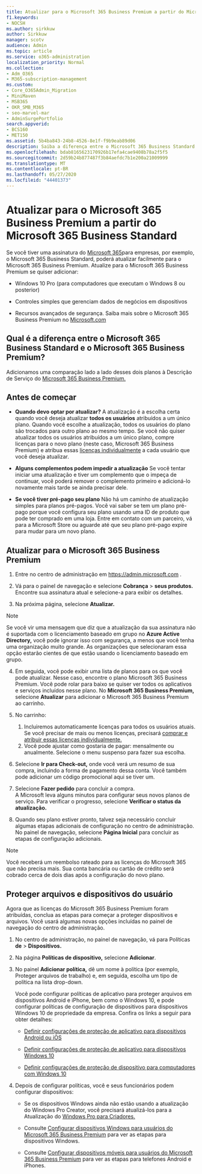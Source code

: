 ```yaml
---
title: Atualizar para o Microsoft 365 Business Premium a partir do Microsoft 365 Business Standard
f1.keywords:
- NOCSH
ms.author: sirkkuw
author: Sirkkuw
manager: scotv
audience: Admin
ms.topic: article
ms.service: o365-administration
localization_priority: Normal
ms.collection:
- Adm_O365
- M365-subscription-management
ms.custom:
- Core_O365Admin_Migration
- MiniMaven
- MSB365
- OKR_SMB_M365
- seo-marvel-mar
- AdminSurgePortfolio
search.appverid:
- BCS160
- MET150
ms.assetid: 5b4ba843-24b8-4526-8e1f-f9b9eab89d06
description: Saiba a diferença entre o Microsoft 365 Business Standard e o Microsoft 365 Business Premium e como você pode atualizar para o Microsoft 365 Business Premium.
ms.openlocfilehash: bdab8165623170926b17efa4cae9408b78a2f5f5
ms.sourcegitcommit: 2d59b24b877487f3b84aefdc7b1e200a21009999
ms.translationtype: MT
ms.contentlocale: pt-BR
ms.lasthandoff: 05/27/2020
ms.locfileid: "44401373"
---
```

# <a name="upgrade-to-microsoft-365-business-premium-from-microsoft-365-business-standard"></a>Atualizar para o Microsoft 365 Business Premium a partir do Microsoft 365 Business Standard

Se você tiver uma assinatura do [Microsoft 365](https://products.office.com/compare-all-microsoft-office-products-4-column?activetab=tab:primaryr2)para empresas, por exemplo, o Microsoft 365 Business Standard, poderá atualizar facilmente para o Microsoft 365 Business Premium. Atualize para o Microsoft 365 Business Premium se quiser adicionar:

- Windows 10 Pro (para computadores que executam o Windows 8 ou posterior)

- Controles simples que gerenciam dados de negócios em dispositivos

- Recursos avançados de segurança.
Saiba mais sobre o Microsoft 365 Business Premium no [Microsoft.com](https://www.microsoft.com/microsoft-365/business)

## <a name="whats-the-difference-between-microsoft-365-business-standard-and-microsoft-365-business-premium"></a>Qual é a diferença entre o Microsoft 365 Business Standard e o Microsoft 365 Business Premium?

Adicionamos uma comparação lado a lado desses dois planos à Descrição de Serviço do [Microsoft 365 Business Premium.](https://docs.microsoft.com/office365/servicedescriptions/microsoft-365-service-descriptions/microsoft-365-business-service-description) 

## <a name="before-you-get-started"></a>Antes de começar

- **Quando devo optar por atualizar?** A atualização é a escolha certa quando você deseja atualizar **todos os usuários** atribuídos a um único plano. Quando você escolhe a atualização, todos os usuários do plano são trocados para outro plano ao mesmo tempo. Se você não quiser atualizar todos os usuários atribuídos a um único plano, compre licenças para o novo plano (neste caso, Microsoft 365 Business Premium) e atribua essas [licenças individualmente](../admin/manage/assign-licenses-to-users.md) a cada usuário que você deseja atualizar.

- **Alguns complementos podem impedir a atualização** Se você tentar iniciar uma atualização e tiver um complemento que o impeça de continuar, você poderá remover o complemento primeiro e adicioná-lo novamente mais tarde se ainda precisar dele.

- **Se você tiver pré-pago seu plano** Não há um caminho de atualização simples para planos pré-pagos. Você vai saber se tem um plano pré-pago porque você configura seu plano usando uma ID de produto que pode ter comprado em uma loja. Entre em contato com um parceiro, vá para a Microsoft Store ou aguarde até que seu plano pré-pago expire para mudar para um novo plano.

## <a name="upgrade-to-microsoft-365-business-premium"></a>Atualizar para o Microsoft 365 Business Premium

1. Entre no centro de administração em <a href="https://go.microsoft.com/fwlink/p/?linkid=837890" target="_blank">https://admin.microsoft.com</a> .

2. Vá para o painel de navegação e selecione **Cobrança** \> **seus produtos.** Encontre sua assinatura atual e selecione-a para exibir os detalhes.

3. Na próxima página, selecione **Atualizar.**

  > [!NOTE]
  > Se você vir uma mensagem que diz que a atualização da sua assinatura não é suportada com o licenciamento baseado em grupo no **Azure Active Directory,** você pode ignorar isso com segurança, a menos que você tenha uma organização muito grande. As organizações que selecionaram essa opção estarão cientes de que estão usando o licenciamento baseado em grupo.

4. Em seguida, você pode exibir uma lista de planos para os que você pode atualizar. Nesse caso, encontre o plano Microsoft 365 Business Premium. Você pode rolar para baixo se quiser ver todos os aplicativos e serviços incluídos nesse plano. No **Microsoft 365 Business Premium,** selecione **Atualizar** para adicionar o Microsoft 365 Business Premium ao carrinho.

5. No carrinho:

    1. Incluiremos automaticamente licenças para todos os usuários atuais. Se você precisar de mais ou menos licenças, precisará [comprar e atribuir essas licenças individualmente.](../admin/manage/assign-licenses-to-users.md)  
    2. Você pode ajustar como gostaria de pagar: mensalmente ou anualmente. Selecione o menu suspenso para fazer sua escolha.

6. Selecione **Ir para Check-out,** onde você verá um resumo de sua compra, incluindo a forma de pagamento dessa conta. Você também pode adicionar um código promocional aqui se tiver um.

7. Selecione **Fazer pedido** para concluir a compra.\
A Microsoft leva alguns minutos para configurar seus novos planos de serviço. Para verificar o progresso, selecione **Verificar o status da atualização.**

8. Quando seu plano estiver pronto, talvez seja necessário concluir algumas etapas adicionais de configuração no centro de administração. No painel de navegação, selecione **Página Inicial** para concluir as etapas de configuração adicionais.

> [!NOTE]
> Você receberá um reembolso rateado para as licenças do Microsoft 365 que não precisa mais. Sua conta bancária ou cartão de crédito será cobrado cerca de dois dias após a configuração do novo plano.
  
## <a name="protect-user-devices-and-files"></a>Proteger arquivos e dispositivos do usuário

Agora que as licenças do Microsoft 365 Business Premium foram atribuídas, conclua as etapas para começar a proteger dispositivos e arquivos. Você usará algumas novas opções incluídas no painel de navegação do centro de administração.
  
1. No centro de administração, no painel de navegação, vá para Políticas **de** \> **Dispositivos.**

2. Na página **Políticas de dispositivo,** selecione **Adicionar**.

3. No painel **Adicionar política,** dê um nome à política (por exemplo, Proteger arquivos de trabalho) e, em seguida, escolha um tipo de política na lista drop-down. 

    Você pode configurar políticas de aplicativo para proteger arquivos em dispositivos Android e iPhone, bem como o Windows 10, e pode configurar políticas de configuração de dispositivos para dispositivos Windows 10 de propriedade da empresa. Confira os links a seguir para obter detalhes:

    - [Definir configurações de proteção de aplicativo para dispositivos Android ou iOS](app-protection-settings-for-android-and-ios.md)

    - [Definir configurações de proteção de aplicativo para dispositivos Windows 10](protection-settings-for-windows-10-devices.md)

    - [Definir configurações de proteção de dispositivo para computadores com Windows 10](protection-settings-for-windows-10-pcs.md)

4. Depois de configurar políticas, você e seus funcionários podem configurar dispositivos:

    - Se os dispositivos Windows ainda não estão usando a atualização do Windows Pro Creator, você precisará atualizá-los para a Atualização do [Windows Pro para Criadores.](upgrade-to-windows-pro-creators-update.md)

    - Consulte [Configurar dispositivos Windows para usuários do Microsoft 365 Business Premium](set-up-windows-devices.md) para ver as etapas para dispositivos Windows.

    - Consulte [Configurar dispositivos móveis para usuários do Microsoft 365 Business Premium](set-up-mobile-devices.md) para ver as etapas para telefones Android e iPhones.